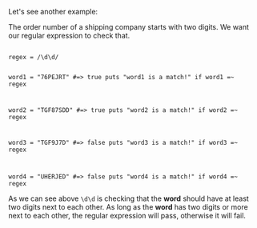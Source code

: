 Let's see another example:

The order number of a
shipping company starts with
two digits.
We want our regular expression
to check that.

<codeblock language="ruby" type="lesson">
<code>
regex = /\d\d/

word1 = "76PEJRT"  #=> true
puts "word1 is a match!" if word1 =~ regex

word2 = "TGF87SDD" #=> true
puts "word2 is a match!" if word2 =~ regex

word3 = "TGF9J7D"  #=> false
puts "word3 is a match!" if word3 =~ regex

word4 = "UHERJED"  #=> false
puts "word4 is a match!" if word4 =~ regex
</code>
</codeblock>

As we can see above `\d\d`
is checking that the
**word** should have at least two digits
next to each other.
As long as the **word**
has two digits or more next to each
other, the regular expression
will pass, otherwise it will fail.